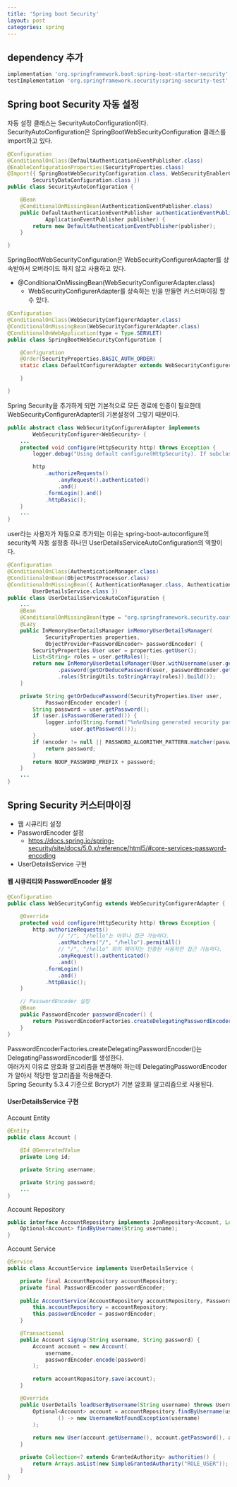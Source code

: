 ```yaml
---
title: 'Spring boot Security'
layout: post
categories: spring
---
```


## dependency 추가
```groovy
implementation 'org.springframework.boot:spring-boot-starter-security'
testImplementation 'org.springframework.security:spring-security-test'
```

## Spring boot Security 자동 설정
자동 설정 클래스는 SecurityAutoConfiguration이다. <br/>
SecurityAutoConfiguration은 SpringBootWebSecurityConfiguration 클래스를 import하고 있다.

```java
@Configuration
@ConditionalOnClass(DefaultAuthenticationEventPublisher.class)
@EnableConfigurationProperties(SecurityProperties.class)
@Import({ SpringBootWebSecurityConfiguration.class, WebSecurityEnablerConfiguration.class,
		SecurityDataConfiguration.class })
public class SecurityAutoConfiguration {

	@Bean
	@ConditionalOnMissingBean(AuthenticationEventPublisher.class)
	public DefaultAuthenticationEventPublisher authenticationEventPublisher(
			ApplicationEventPublisher publisher) {
		return new DefaultAuthenticationEventPublisher(publisher);
	}

}
```

SpringBootWebSecurityConfiguration은 WebSecurityConfigurerAdapter를 상속받아서 오버라이드 하지 않고 사용하고 있다.
- @ConditionalOnMissingBean(WebSecurityConfigurerAdapter.class)
    - WebSecurityConfigurerAdapter를 상속하는 빈을 만들면 커스터마이징 할 수 있다.

```java
@Configuration
@ConditionalOnClass(WebSecurityConfigurerAdapter.class)
@ConditionalOnMissingBean(WebSecurityConfigurerAdapter.class)
@ConditionalOnWebApplication(type = Type.SERVLET)
public class SpringBootWebSecurityConfiguration {

	@Configuration
	@Order(SecurityProperties.BASIC_AUTH_ORDER)
	static class DefaultConfigurerAdapter extends WebSecurityConfigurerAdapter {

	}

}
```
Spring Security을 추가하게 되면 기본적으로 모든 경로에 인증이 필요한데 WebSecurityConfigurerAdapter의 기본설정이 그렇기 때문이다.

```java
public abstract class WebSecurityConfigurerAdapter implements
		WebSecurityConfigurer<WebSecurity> {
    ...
    protected void configure(HttpSecurity http) throws Exception {
        logger.debug("Using default configure(HttpSecurity). If subclassed this will potentially override subclass configure(HttpSecurity).");

        http
            .authorizeRequests()
                .anyRequest().authenticated()
                .and()
            .formLogin().and()
            .httpBasic();
    }
    ... 
}
```
user라는 사용자가 자동으로 추가되는 이유는 spring-boot-autoconfigure의 security쪽 자동 설정중 하나인 UserDetailsServiceAutoConfiguration의 역할이다.

```java
@Configuration
@ConditionalOnClass(AuthenticationManager.class)
@ConditionalOnBean(ObjectPostProcessor.class)
@ConditionalOnMissingBean({ AuthenticationManager.class, AuthenticationProvider.class,
		UserDetailsService.class })
public class UserDetailsServiceAutoConfiguration {
    ...
    @Bean
    @ConditionalOnMissingBean(type = "org.springframework.security.oauth2.client.registration.ClientRegistrationRepository")
    @Lazy
    public InMemoryUserDetailsManager inMemoryUserDetailsManager(
            SecurityProperties properties,
            ObjectProvider<PasswordEncoder> passwordEncoder) {
        SecurityProperties.User user = properties.getUser();
        List<String> roles = user.getRoles();
        return new InMemoryUserDetailsManager(User.withUsername(user.getName())
                .password(getOrDeducePassword(user, passwordEncoder.getIfAvailable()))
                .roles(StringUtils.toStringArray(roles)).build());
    }

    private String getOrDeducePassword(SecurityProperties.User user,
            PasswordEncoder encoder) {
        String password = user.getPassword();
        if (user.isPasswordGenerated()) {
            logger.info(String.format("%n%nUsing generated security password: %s%n",
                    user.getPassword()));
        }
        if (encoder != null || PASSWORD_ALGORITHM_PATTERN.matcher(password).matches()) {
            return password;
        }
        return NOOP_PASSWORD_PREFIX + password;
    }
    ...
}
```

## Spring Security 커스터마이징
- 웹 시큐리티 설정
- PasswordEncoder 설정
    - <https://docs.spring.io/spring-security/site/docs/5.0.x/reference/html5/#core-services-password-encoding>
- UserDetailsService 구현

#### 웹 시큐리티와 PasswordEncoder 설정
```java
@Configuration
public class WebSecurityConfig extends WebSecurityConfigurerAdapter {

    @Override
    protected void configure(HttpSecurity http) throws Exception {
        http.authorizeRequests()
                // "/", "/hello"는 아무나 접근 가능하다.
                .antMatchers("/", "/hello").permitAll()
                // "/", "/hello" 외의 페이지는 인증된 사용자만 접근 가능하다.
                .anyRequest().authenticated()
                .and()
            .formLogin()
                .and()
            .httpBasic();
    }

    // PasswordEncoder 설정
    @Bean
    public PasswordEncoder passwordEncoder() {
        return PasswordEncoderFactories.createDelegatingPasswordEncoder();
    }
}
```
PasswordEncoderFactories.createDelegatingPasswordEncoder()는 DelegatingPasswordEncoder를 생성한다. <br/>
여러가지 이유로 암호화 알고리즘을 변경해야 하는데 DelegatingPasswordEncoder가 알아서 적당한 알고리즘을 적용해준다.
<br/>Spring Security 5.3.4 기준으로 Bcrypt가 기본 암호화 알고리즘으로 사용된다.

#### UserDetailsService 구현
Account Entity
```java
@Entity
public class Account {
    
    @Id @GeneratedValue
    private Long id;

    private String username;

    private String password;
    ...
}
```
Account Repository
```java
public interface AccountRepository implements JpaRepository<Account, Long> {
    Optional<Account> findByUsername(String username);
}
```
Account Service
```java
@Service
public class AccountService implements UserDetailsService {

    private final AccountRepository accountRepository;
    private final PasswordEncoder passwordEncoder;
    
    public AccountService(AccountRepository accountRepository, PasswordEncoder passwordEncoder) {
        this.accountRepository = accountRepository;
        this.passwordEncoder = passwordEncoder;
    }

    @Transactional
    public Account signup(String username, String password) {
        Account account = new Account(
            username,
            passwordEncoder.encode(password)
        );

        return accountRepository.save(account);
    }

    @Override
    public UserDetails loadUserByUsername(String username) throws UsernameNotFoundException {
        Optional<Account> account = accountRepository.findByUsername(username).orElseThrow(
                () -> new UsernameNotFoundException(username)
        );
       
        return new User(account.getUsername(), account.getPassword(), authorities());
    }

    private Collection<? extends GrantedAuthority> authorities() {
        return Arrays.asList(new SimpleGrantedAuthority("ROLE_USER"));
    }
}
```